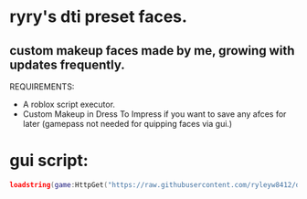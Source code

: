 # ryry's dti preset faces.

## custom makeup faces made by me, growing with updates frequently.

REQUIREMENTS:
- A roblox script executor.
- Custom Makeup in Dress To Impress if you want to save any afces for later (gamepass not needed for quipping faces via gui.)

# gui script:

``` lua
loadstring(game:HttpGet("https://raw.githubusercontent.com/ryleyw8412/dti-preset-faces/refs/heads/main/main.lua"))()
```
